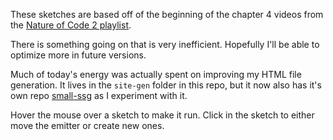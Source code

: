 These sketches are based off of the beginning of the chapter 4 videos from the [Nature of Code 2 playlist](https://www.youtube.com/watch?v=syR0klfncCk&list=PLRqwX-V7Uu6ZV4yEcW3uDwOgGXKUUsPOM&index=32).

There is something going on that is very inefficient. Hopefully I'll be able to optimize more in future versions.

Much of today's energy was actually spent on improving my HTML file generation. It lives in the `site-gen` folder in this repo, but it now also has it's own repo [small-ssg](https://github.com/carlynorama/small-ssg) as I experiment with it.

Hover the mouse over a sketch to make it run. Click in the sketch to either move the emitter or create new ones.